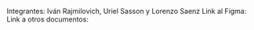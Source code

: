 Integrantes: Iván Rajmilovich, Uriel Sasson y Lorenzo Saenz
Link al Figma: 
Link a otros documentos: 
